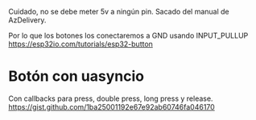 Cuidado, no se debe meter 5v a ningún pin.
Sacado del manual de AzDelivery.

Por lo que los botones los conectaremos a GND usando INPUT_PULLUP
https://esp32io.com/tutorials/esp32-button


# Botón con uasyncio
Con callbacks para press, double press, long press y release.
https://gist.github.com/1ba25001192e67e92ab60746fa046170
